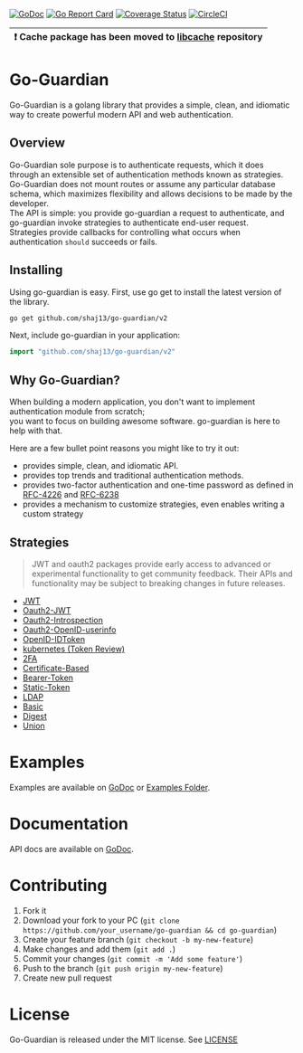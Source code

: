 [![GoDoc](https://godoc.org/github.com/shaj13/go-guardian/v2?status.svg)](https://pkg.go.dev/github.com/shaj13/go-guardian/v2)
[![Go Report Card](https://goreportcard.com/badge/github.com/shaj13/go-guardian)](https://goreportcard.com/report/github.com/shaj13/go-guardian)
[![Coverage Status](https://coveralls.io/repos/github/shaj13/go-guardian/badge.svg?branch=master)](https://coveralls.io/github/shaj13/go-guardian?branch=master)
[![CircleCI](https://circleci.com/gh/shaj13/go-guardian/tree/master.svg?style=svg)](https://circleci.com/gh/shaj13/go-guardian/tree/master)

| :exclamation:  Cache package has been moved to [libcache](https://github.com/shaj13/libcache) repository |
|----------------------------------------------------------------------------------------------------------|

# Go-Guardian
Go-Guardian is a golang library that provides a simple, clean, and idiomatic way to create powerful modern API and web authentication.

## Overview 
Go-Guardian sole purpose is to authenticate requests, which it does through an extensible set of authentication methods known as strategies.<br>
Go-Guardian does not mount routes or assume any particular database schema, which maximizes flexibility and allows decisions to be made by the developer.<br>
The API is simple: you provide go-guardian a request to authenticate, and go-guardian invoke strategies to authenticate end-user request.<br>
Strategies provide callbacks for controlling what occurs when authentication `should` succeeds or fails.

## Installing 
Using go-guardian is easy. First, use go get to install the latest version of the library.

```sh
go get github.com/shaj13/go-guardian/v2
```
Next, include go-guardian in your application:
```go
import "github.com/shaj13/go-guardian/v2"
```

## Why Go-Guardian?
When building a modern application, you don't want to implement authentication module from scratch;<br>
you want to focus on building awesome software. go-guardian is here to help with that.

Here are a few bullet point reasons you might like to try it out:
* provides simple, clean, and idiomatic API. 
* provides top trends and traditional authentication methods.
* provides two-factor authentication and one-time password as defined in [RFC-4226](https://tools.ietf.org/html/rfc4226) and [RFC-6238](https://tools.ietf.org/html/rfc6238)
* provides a mechanism to customize strategies, even enables writing a custom strategy

## Strategies
> JWT and oauth2 packages provide early access to advanced or experimental
> functionality to get community feedback. Their APIs and functionality may be subject to
> breaking changes in future releases.

* [JWT](https://pkg.go.dev/github.com/shaj13/go-guardian/v2/auth/strategies/jwt?tab=doc)
* [Oauth2-JWT](https://pkg.go.dev/github.com/shaj13/go-guardian/v2/auth/strategies/oauth2/jwt?tab=doc)
* [Oauth2-Introspection](https://pkg.go.dev/github.com/shaj13/go-guardian/v2/auth/strategies/oauth2/introspection?tab=doc)
* [Oauth2-OpenID-userinfo](https://pkg.go.dev/github.com/shaj13/go-guardian/v2/auth/strategies/oauth2/userinfo?tab=doc)
* [OpenID-IDToken](https://pkg.go.dev/github.com/shaj13/go-guardian/v2/auth/strategies/oauth2/jwt?tab=doc)
* [kubernetes (Token Review)](https://pkg.go.dev/github.com/shaj13/go-guardian/v2/auth/strategies/kubernetes?tab=doc)
* [2FA](https://pkg.go.dev/github.com/shaj13/go-guardian/v2/auth/strategies/twofactor?tab=doc)
* [Certificate-Based](https://pkg.go.dev/github.com/shaj13/go-guardian/v2/auth/strategies/x509?tab=doc)
* [Bearer-Token](https://pkg.go.dev/github.com/shaj13/go-guardian/v2/auth/strategies/token?tab=doc)
* [Static-Token](https://pkg.go.dev/github.com/shaj13/go-guardian/v2/auth/strategies/token?tab=doc)
* [LDAP](https://pkg.go.dev/github.com/shaj13/go-guardian/v2/auth/strategies/ldap?tab=doc)
* [Basic](https://pkg.go.dev/github.com/shaj13/go-guardian/v2/auth/strategies/basic?tab=doc)
* [Digest](https://pkg.go.dev/github.com/shaj13/go-guardian/v2/auth/strategies/digest?tab=doc)
* [Union](https://pkg.go.dev/github.com/shaj13/go-guardian/v2/auth/strategies/union?tab=doc)

# Examples 
Examples are available on [GoDoc](https://pkg.go.dev/github.com/shaj13/go-guardian/v2) or [Examples Folder](./_examples).

# Documentation
API docs are available on [GoDoc](https://pkg.go.dev/github.com/shaj13/go-guardian/v2).

# Contributing

1. Fork it
2. Download your fork to your PC (`git clone https://github.com/your_username/go-guardian && cd go-guardian`)
3. Create your feature branch (`git checkout -b my-new-feature`)
4. Make changes and add them (`git add .`)
5. Commit your changes (`git commit -m 'Add some feature'`)
6. Push to the branch (`git push origin my-new-feature`)
7. Create new pull request

# License
Go-Guardian is released under the MIT license. See [LICENSE](https://github.com/shaj13/go-guardian/blob/master/LICENSE)
